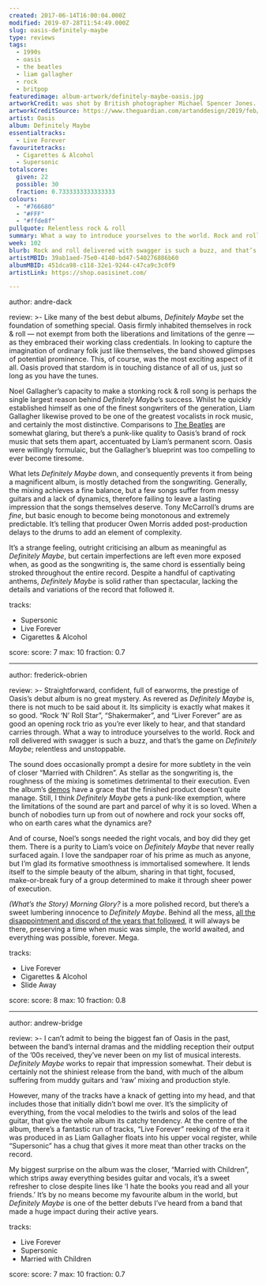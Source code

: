 ```yaml
---
created: 2017-06-14T16:00:04.000Z
modified: 2019-07-28T11:54:49.000Z
slug: oasis-definitely-maybe
type: reviews
tags:
  - 1990s
  - oasis
  - the beatles
  - liam gallagher
  - rock
  - britpop
featuredimage: album-artwork/definitely-maybe-oasis.jpg
artworkCredit: was shot by British photographer Michael Spencer Jones. It was taken in Bonehead’s living room and Jones had to use a wide angle lens to fit all the band members in, which then made the floor look massive. Worried the picture would look like an advert for varnish, Spencer Jones asked frontman Liam Gallagher to lie on the floor, mummy style. The liquid in the wine glasses is actually Ribena, because it photographs better.
artworkCreditSource: https://www.theguardian.com/artanddesign/2019/feb/06/michael-spencer-jones-oasis-definitely-maybe-album-cover
artist: Oasis
album: Definitely Maybe
essentialtracks:
  - Live Forever
favouritetracks:
  - Cigarettes & Alcohol
  - Supersonic
totalscore:
  given: 22
  possible: 30
  fraction: 0.7333333333333333
colours:
  - "#766680"
  - "#FFF"
  - "#ffde8f"
pullquote: Relentless rock & roll
summary: What a way to introduce yourselves to the world. Rock and roll delivered with swagger is such a buzz, and that’s the game on Definitely Maybe; relentless and unstoppable.
week: 102
blurb: Rock and roll delivered with swagger is such a buzz, and that’s the game on Definitely Maybe. It's relentless, unstoppable, and totally mad fer it.
artistMBID: 39ab1aed-75e0-4140-bd47-540276886b60
albumMBID: 451dca98-c118-32e1-9244-c47ca9c3c0f9
artistLink: https://shop.oasisinet.com/

---
```

author: andre-dack

review: >-
  Like many of the best debut albums, *Definitely Maybe* set the foundation of something special. Oasis firmly inhabited themselves in rock & roll — not exempt from both the liberations and limitations of the genre — as they embraced their working class credentials. In looking to capture the imagination of ordinary folk just like themselves, the band showed glimpses of potential prominence. This, of course, was the most exciting aspect of it all. Oasis proved that stardom is in touching distance of all of us, just so long as you have the tunes.

  Noel Gallagher’s capacity to make a stonking rock & roll song is perhaps the single largest reason behind *Definitely Maybe*’s success. Whilst he quickly established himself as one of the finest songwriters of the generation, Liam Gallagher likewise proved to be one of the greatest vocalists in rock music, and certainly the most distinctive. Comparisons to [The Beatles](/reviews/the-beatles-revolver/>) are somewhat glaring, but there’s a punk-like quality to Oasis’s brand of rock music that sets them apart, accentuated by Liam’s permanent scorn. Oasis were willingly formulaic, but the Gallagher’s blueprint was too compelling to ever become tiresome.

  What lets *Definitely Maybe* down, and consequently prevents it from being a magnificent album, is mostly detached from the songwriting. Generally, the mixing achieves a fine balance, but a few songs suffer from messy guitars and a lack of dynamics, therefore failing to leave a lasting impression that the songs themselves deserve. Tony McCarroll’s drums are *fine*, but basic enough to become being monotonous and extremely predictable. It’s telling that producer Owen Morris added post-production delays to the drums to add an element of complexity. 
  
  It’s a strange feeling, outright criticising an album as meaningful as *Definitely Maybe*, but certain imperfections are left even more exposed when, as good as the songwriting is, the same chord is essentially being stroked throughout the entire record. Despite a handful of captivating anthems, *Definitely Maybe* is solid rather than spectacular, lacking the details and variations of the record that followed it.

tracks:
  - Supersonic
  - ­Live Forever
  - ­Cigarettes & Alcohol

score:
  score: 7
  max: 10
  fraction: 0.7

---
author: frederick-obrien

review: >-
  Straightforward, confident, full of earworms, the prestige of Oasis’s debut album is no great mystery. As revered as *Definitely Maybe* is, there is not much to be said about it. Its simplicity is exactly what makes it so good. “Rock ‘N’ Roll Star”, “Shakermaker”, and “Liver Forever” are as good an opening rock trio as you’re ever likely to hear, and that standard carries through. What a way to introduce yourselves to the world. Rock and roll delivered with swagger is such a buzz, and that’s the game on *Definitely Maybe*; relentless and unstoppable. 
  
  The sound does occasionally prompt a desire for more subtlety in the vein of closer “Married with Children”. As stellar as the songwriting is, the roughness of the mixing is sometimes detrimental to their execution. Even the album’s [demos](https://www.youtube.com/watch?v=jmC3553Q3Fo) have a grace that the finished product doesn’t quite manage. Still, I think *Definitely Maybe* gets a punk-like exemption, where the limitations of the sound are part and parcel of why it is so loved. When a bunch of nobodies turn up from out of nowhere and rock your socks off, who on earth cares what the dynamics are?

  And of course, Noel’s songs needed the right vocals, and boy did they get them. There is a purity to Liam’s voice on *Definitely Maybe* that never really surfaced again. I love the sandpaper roar of his prime as much as anyone, but I’m glad its formative smoothness is immortalised somewhere. It lends itself to the simple beauty of the album, sharing in that tight, focused, make-or-break fury of a group determined to make it through sheer power of execution. 
  
  *(What’s the Story)* *Morning Glory?* is a more polished record, but there’s a sweet lumbering innocence to *Definitely Maybe*. Behind all the mess, [all the disappointment and discord of the years that followed](/articles/be-here-now-and-mr-hyde/), it will always be there, preserving a time when music was simple, the world awaited, and everything was possible, forever. Mega.

tracks:
  - Live Forever
  - ­Cigarettes & Alcohol
  - ­Slide Away

score:
  score: 8
  max: 10
  fraction: 0.8

---
author: andrew-bridge

review: >-
  I can’t admit to being the biggest fan of Oasis in the past, between the band’s internal dramas and the middling reception their output of the ’00s received, they’ve never been on my list of musical interests. *Definitely Maybe* works to repair that impression somewhat. Their debut is certainly not the shiniest release from the band, with much of the album suffering from muddy guitars and ‘raw’ mixing and production style. 
  
  However, many of the tracks have a knack of getting into my head, and that includes those that initially didn’t bowl me over. It’s the simplicity of everything, from the vocal melodies to the twirls and solos of the lead guitar, that give the whole album its catchy tendency. At the centre of the album, there’s a fantastic run of tracks, “Live Forever” reeking of the era it was produced in as Liam Gallagher floats into his upper vocal register, while “Supersonic” has a chug that gives it more meat than other tracks on the record. 
  
  My biggest surprise on the album was the closer, “Married with Children”, which strips away everything besides guitar and vocals, it’s a sweet refresher to close despite lines like ‘I hate the books you read and all your friends.’ It’s by no means become my favourite album in the world, but *Definitely Maybe* is one of the better debuts I’ve heard from a band that made a huge impact during their active years.

tracks:
  - Live Forever
  - ­Supersonic
  - ­Married with Children

score:
  score: 7
  max: 10
  fraction: 0.7
